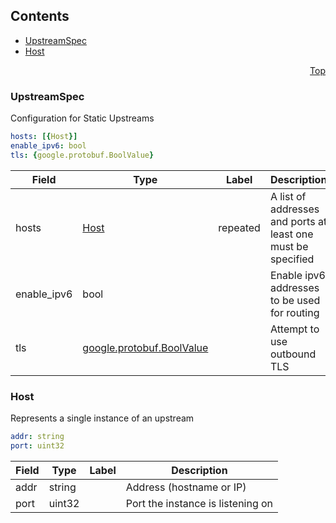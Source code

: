 <a name="top"></a>

## Contents
  - [UpstreamSpec](#gloo.api.v1.UpstreamSpec)
  - [Host](#gloo.api.v1.Host)



<a name="github.com/solo-io/gloo/pkg/coreplugins/static/upstream_spec"></a>
<p align="right"><a href="#top">Top</a></p>




<a name="gloo.api.v1.UpstreamSpec"></a>

### UpstreamSpec
Configuration for Static Upstreams


```yaml
hosts: [{Host}]
enable_ipv6: bool
tls: {google.protobuf.BoolValue}

```
| Field | Type | Label | Description |
| ----- | ---- | ----- | ----------- |
| hosts | [Host](github.com/solo-io/gloo/pkg/coreplugins/static/upstream_spec.md#gloo.api.v1.Host) | repeated | A list of addresses and ports at least one must be specified |
| enable_ipv6 | bool |  | Enable ipv6 addresses to be used for routing |
| tls | [google.protobuf.BoolValue](github.com/solo-io/gloo/pkg/coreplugins/static/upstream_spec.md#google.protobuf.BoolValue) |  | Attempt to use outbound TLS |






<a name="gloo.api.v1.Host"></a>

### Host
Represents a single instance of an upstream


```yaml
addr: string
port: uint32

```
| Field | Type | Label | Description |
| ----- | ---- | ----- | ----------- |
| addr | string |  | Address (hostname or IP) |
| port | uint32 |  | Port the instance is listening on |





 

 

 

